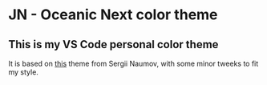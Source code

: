 # JN - Oceanic Next color theme
## This is my VS Code personal color theme
It is based on [this](https://github.com/sergiirocks/vscode-theme-oceanicnext) theme from
Sergii Naumov, with some minor tweeks to fit my style.

